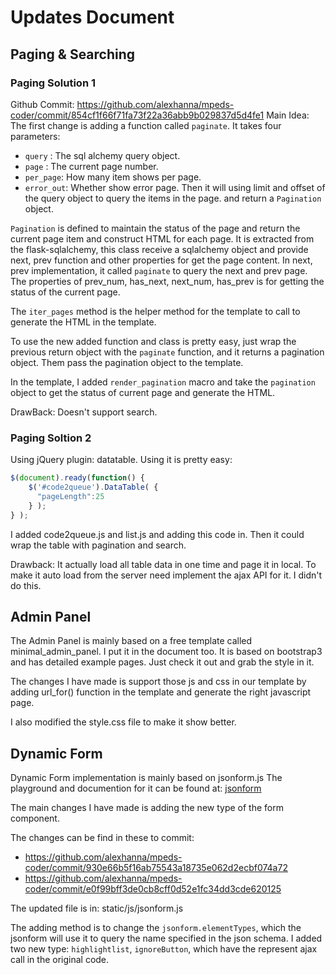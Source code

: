 # Updates Document
## Paging & Searching
### Paging Solution 1
Github Commit: https://github.com/alexhanna/mpeds-coder/commit/854cf1f66f71fa73f22a36abb9b029837d5d4fe1
Main Idea:  The first change is adding a function called `paginate`. It takes four parameters:
- `query` : The sql alchemy query object.
- `page` : The current page number.
- `per_page`: How many item shows per page.
- `error_out`: Whether show error page.
Then it will using limit and offset of the query object to query the items in the page. and return a
`Pagination` object.

`Pagination` is defined to maintain the status of the page and return the current page item and construct
HTML for each page. It is extracted from the flask-sqlalchemy, this class receive
a sqlalchemy object and provide next, prev function and other properties for get the page content.
In next, prev implementation, it called `paginate` to query the next and prev page.
The properties of prev_num, has_next, next_num, has_prev is for getting the status of the current page.

The `iter_pages` method is the helper method for the template to call to generate the HTML in the template.

To use the new added function and class is pretty easy, just wrap the previous return object with the
`paginate` function, and it returns a pagination object. Them pass the pagination object to the template.


In the template, I added `render_pagination` macro and take the `pagination` object to get the
 status of current page and generate the HTML.

DrawBack: Doesn't support search.

### Paging Soltion 2

Using jQuery plugin: datatable.
Using it is pretty easy:
```javascript
$(document).ready(function() {
    $('#code2queue').DataTable( {
      "pageLength":25
    } );
} );
```

I added code2queue.js and list.js and adding this
code in. Then it could wrap the table with pagination
and search.

Drawback: It actually load all table data in one time
and page it in local. To make it auto load from the
server need implement the ajax API for it. I didn't
do this.


## Admin Panel

The Admin Panel is mainly based on a free template called
minimal_admin_panel. I put it in the document too.
It is based on bootstrap3 and has detailed example pages.
Just check it out and grab the style in it.

The changes I have made is support those js and css
in our template by adding url_for() function in the template
and generate the right javascript page.

I also modified the style.css file to make it show better.


## Dynamic Form

Dynamic Form implementation is mainly based on jsonform.js
The playground and documention for it can be found at:
[jsonform](http://ulion.github.io/jsonform/playground/)

The main changes I have made is adding the new type of the
form component.

The changes can be find in these to commit:
- https://github.com/alexhanna/mpeds-coder/commit/930e66b5f16ab75543a18735e062d2ecbf074a72
- https://github.com/alexhanna/mpeds-coder/commit/e0f99bff3de0cb8cff0d52e1fc34dd3cde620125

The updated file is in: static/js/jsonform.js

The adding method is to change the `jsonform.elementTypes`,
which the jsonform will use it to query the name specified
in the json schema. I added two new type: `highlightlist`,
`ignoreButton`, which have the represent ajax call in the
original code.

